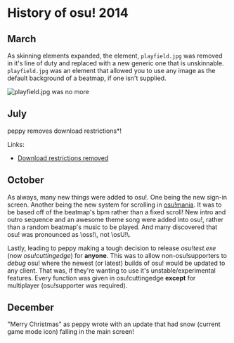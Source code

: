 # History of osu! 2014

## March

As skinning elements expanded, the element, `playfield.jpg` was removed in it's line of duty and replaced with a new generic one that is unskinnable. `playfield.jpg` was an element that allowed you to use any image as the default background of a beatmap, if one isn't supplied.

![](img/2014-03_01.jpg "playfield.jpg was no more")

## July

peppy removes download restrictions\*!

Links:

- [Download restrictions removed](https://osu.ppy.sh/home/news/2014-06-18-download-restrictions-removed)

## October

As always, many new things were added to osu!. One being the new sign-in screen. Another being the new system for scrolling in [osu!mania](/wiki/Game_mode/osu!mania). It was to be based off of the beatmap's bpm rather than a fixed scroll! New intro and outro sequence and an awesome theme song were added into osu!, rather than a random beatmap's music to be played. And many discovered that osu! was pronounced as \\oss!\\, not \\osU!\\.

Lastly, leading to peppy making a tough decision to release *osu!test.exe* (now *osu!cuttingedge*) for **anyone**. This was to allow non-osu!supporters to *debug* osu! where the newest (or latest) builds of osu! would be updated to any client. That was, if they're wanting to use it's unstable/experimental features. Every function was given in osu!cuttingedge **except** for multiplayer (osu!supporter was required).

## December

"Merry Christmas" as peppy wrote with an update that had snow (current game mode icon) falling in the main screen!
